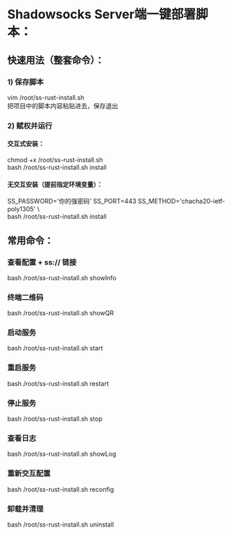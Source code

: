 # Shadowsocks Server端一键部署脚本：

## 快速用法（整套命令）：

### 1) 保存脚本
vim /root/ss-rust-install.sh  
把项目中的脚本内容粘贴进去，保存退出

### 2) 赋权并运行

#### 交互式安装：
chmod +x /root/ss-rust-install.sh  
bash /root/ss-rust-install.sh install


#### 无交互安装（提前指定环境变量）：

SS_PASSWORD='你的强密码' SS_PORT=443    SS_METHOD='chacha20-ietf-poly1305' \  
bash /root/ss-rust-install.sh install


## 常用命令：

### 查看配置 + ss:// 链接
bash /root/ss-rust-install.sh showInfo  

### 终端二维码
bash /root/ss-rust-install.sh showQR

### 启动服务
bash /root/ss-rust-install.sh start  

### 重启服务
bash /root/ss-rust-install.sh restart  

### 停止服务
bash /root/ss-rust-install.sh stop  

### 查看日志
bash /root/ss-rust-install.sh showLog  

### 重新交互配置
bash /root/ss-rust-install.sh reconfig   

### 卸载并清理
bash /root/ss-rust-install.sh uninstall  
